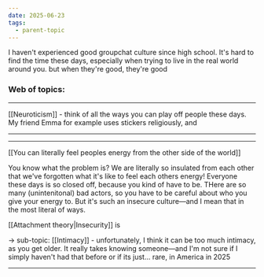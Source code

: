 ```yaml
---
date: 2025-06-23
tags:
  - parent-topic
---
```

I haven't experienced good groupchat culture since high school. It's hard to find the time these days, especially when trying to live in the real world around you. but when they're good, they're good

### Web of topics:
---
[[Neuroticism]] - think of all the ways you can play off people these days. My friend Emma for example uses stickers religiously, and 


---



---
[[You can literally feel peoples energy from the other side of the world]]

You know what the problem is? We are literally so insulated from each other that we've forgotten what it's like to feel each others energy! Everyone these days is so closed off, because you kind of have to be. THere are so many (unintenitonal) bad actors, so you have to be careful about who you give your energy to. But it's such an insecure culture—and I mean that in the most literal of ways.

[[Attachment theory|Insecurity]] is

→ sub-topic: [[Intimacy]] - unfortunately, I think it can be too much intimacy, as you get older. It really takes knowing someone—and I'm not sure if I simply haven't had that before or if its just... rare, in America in 2025


---